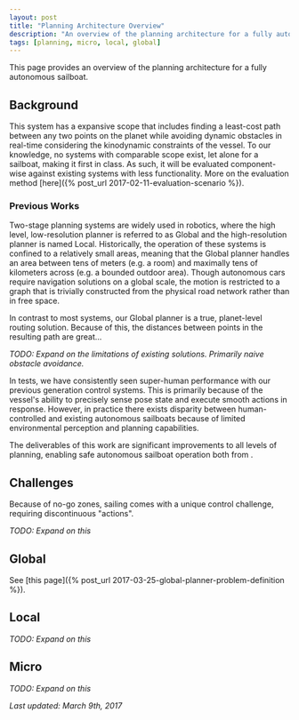 ```yaml
---
layout: post
title: "Planning Architecture Overview"
description: "An overview of the planning architecture for a fully autonomous sailboat."
tags: [planning, micro, local, global]
---
```


This page provides an overview of the planning architecture for a fully autonomous sailboat.

## Background

This system has a expansive scope that includes finding a least-cost path between any two points on the planet while avoiding dynamic obstacles in real-time considering the kinodynamic constraints of the vessel. To our knowledge, no systems with comparable scope exist, let alone for a sailboat, making it first in class. As such, it will be evaluated component-wise against existing systems with less functionality. More on the evaluation method [here]({% post_url 2017-02-11-evaluation-scenario %}).

### Previous Works
Two-stage planning systems are widely used in robotics, where the high level, low-resolution planner is referred to as Global and the high-resolution planner is named Local. Historically, the operation of these systems is confined to a relatively small areas, meaning that the Global planner handles an area between tens of meters (e.g. a room) and maximally tens of kilometers across (e.g. a bounded outdoor area). Though autonomous cars require navigation solutions on a global scale, the motion is restricted to a graph that is trivially constructed from the physical road network rather than in free space.

In contrast to most systems, our Global planner is a true, planet-level routing solution. Because of this, the distances between points in the resulting path are great...

_TODO: Expand on the limitations of existing solutions. Primarily naive obstacle avoidance._

In tests, we have consistently seen super-human performance with our previous generation control systems. This is primarily because of the vessel's ability to precisely sense pose state and execute smooth actions in response. However, in practice there exists disparity between human-controlled and existing autonomous sailboats because of limited environmental perception and planning capabilities.

The deliverables of this work are significant improvements to all levels of planning, enabling safe autonomous sailboat operation both from .

## Challenges
Because of no-go zones, sailing comes with a unique control challenge, requiring discontinuous "actions".

_TODO: Expand on this_

## Global
See [this page]({% post_url 2017-03-25-global-planner-problem-definition %}).

## Local
_TODO: Expand on this_

## Micro
_TODO: Expand on this_

_Last updated: March 9th, 2017_
